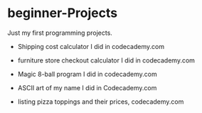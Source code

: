 # beginner-Projects
Just my first programming projects.

* Shipping cost calculator I did in codecademy.com

* furniture store checkout calculator I did in codecademy.com

* Magic 8-ball program I did in codecademy.com

* ASCII art of my name I did in Codecademy.com

* listing pizza toppings and their prices, codecademy.com
